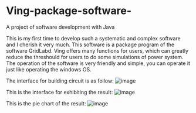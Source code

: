 
# Ving-package-software-
A project of software development with Java

This is my first time to develop such a systematic and complex software and I cherish it very much.
This software is a package program of the software GridLabd.
Ving offers many functions for users, which can greatly reduce the threshould for users to do some simulations of power system.
The operation of the software is very friendly and simple, you can operate it just like operating the windows OS.

The interface for building circuit is as follow:
![image](https://github.com/linm13/Ving-package-software-/blob/picture/interface.png)

This is the interface for exhibiting the result:
![image](https://github.com/linm13/Ving-package-software-/blob/picture/result.png)

This is the pie chart of the result:
![image](https://github.com/linm13/Ving-package-software-/blob/picture/result2.png)
